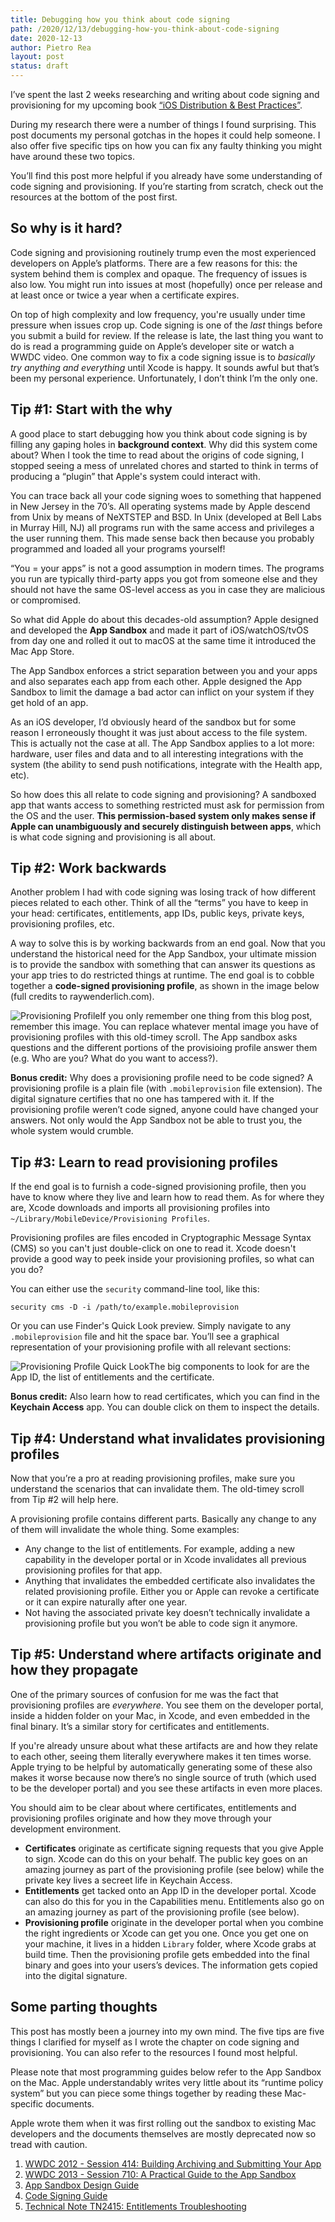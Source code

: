 ```yaml
---
title: Debugging how you think about code signing
path: /2020/12/13/debugging-how-you-think-about-code-signing 
date: 2020-12-13
author: Pietro Rea
layout: post
status: draft
---
```


I’ve spent the last 2 weeks researching and writing about code signing and provisioning for my upcoming book [“iOS Distribution & Best Practices”](/2020/08/18/coming-soon-publishing-to-the-app-store-book).

During my research there were a number of things I found surprising. This post documents my personal gotchas in the hopes it could help someone. I also offer five specific tips on how you can fix any faulty thinking you might have around these two topics.

You’ll find this post more helpful if you already have some understanding of code signing and  provisioning. If you’re starting from scratch, check out the resources at the bottom of the post first.

## So why is it hard?

Code signing and provisioning routinely trump even the most experienced developers on Apple’s platforms. There are a few reasons for this: the system behind them is complex and opaque. The frequency of issues is also low. You might run into issues at most (hopefully) once per release and at least once or twice a year when a certificate expires.

On top of high complexity and low frequency, you're usually under time pressure when issues crop up. Code signing is one of the _last_ things before you submit a build for review. If the release is late, the last thing you want to do is read a programming guide on Apple’s developer site or watch a WWDC video. One common way to fix a code signing issue is to _basically try anything and everything_ until Xcode is happy. It sounds awful but that’s been my personal experience. Unfortunately, I don’t think I’m the only one.  

## Tip #1: Start with the why

A good place to start debugging how you think about code signing is by filling any gaping holes in **background context**. Why did this system come about? When I took the time to read about the origins of code signing, I stopped seeing a mess of unrelated chores and started to think in terms of producing a “plugin” that Apple's system could interact with.

You can trace back all your code signing woes to something that happened in New Jersey in the 70’s. All operating systems made by Apple descend from Unix by means of NeXTSTEP and BSD. In Unix (developed at Bell Labs in Murray Hill, NJ) all programs run with the same access and privileges a the user running them. This made sense back then because you probably programmed and loaded all your programs yourself! 

“You =  your apps” is not a good assumption in modern times. The programs you run are typically third-party apps you got from someone else and they should not have the same OS-level access as you in case they are malicious or compromised. 

So what did Apple do about this decades-old assumption? Apple designed and developed the **App Sandbox** and made it part of iOS/watchOS/tvOS from day one and rolled it out to macOS at the same time it introduced the Mac App Store. 

The App Sandbox enforces a strict separation between you and your apps and also separates each app from each other. Apple designed the App Sandbox to limit the damage a bad actor can inflict on your system if they get hold of an app.

As an iOS developer, I’d obviously heard of the sandbox but for some reason I erroneously thought it was just about access to the file system. This is actually not the case at all. The App Sandbox applies to a lot more: hardware, user files and data and to all interesting integrations with the system (the ability to send push notifications, integrate with the Health app, etc).

So how does this all relate to code signing and provisioning? A sandboxed app that wants access to something restricted must ask for permission from the OS and the user. **This permission-based system only makes sense if Apple can unambiguously and securely distinguish between apps**, which is what code signing and provisioning is all about. 

## Tip #2: Work backwards

Another problem I had with code signing was losing track of how different pieces related to each other. Think of all the “terms” you have to keep in your head: certificates, entitlements, app IDs, public keys, private keys, provisioning profiles, etc.

A way to solve this is by working backwards from an end goal. Now that you understand the historical need for the App Sandbox, your ultimate mission is to provide the sandbox with something that can answer its questions as your app tries to do restricted things at runtime. The end goal is to cobble together a **code-signed provisioning profile**, as shown in the image below (full credits to raywenderlich.com).

<img src="/ppDiagram.jpg" alt="Provisioning Profile" style="float:left"/>

If you only remember one thing from this blog post, remember this image. You can replace whatever mental image you have of provisioning profiles with this old-timey scroll. The App sandbox asks questions and the different portions of the provisioing profile answer them (e.g. Who are you? What do you want to access?).

**Bonus credit:** Why does a provisioning profile need to be code signed? A provisioning profile is a plain file (with `.mobileprovision` file extension). The digital signature certifies that no one has tampered with it. If the provisioning profile weren’t code signed, anyone could have changed your answers. Not only would the App Sandbox not be able to trust you, the whole system would crumble. 

## Tip #3: Learn to read provisioning profiles

If the end goal is to furnish a code-signed provisioning profile, then you have to know where they live and learn how to read them. As for where they are, Xcode downloads and imports all provisioning profiles into `~/Library/MobileDevice/Provisioning Profiles`. 

Provisioning profiles are files encoded in Cryptographic Message Syntax (CMS) so you can't just double-click on one to read it. Xcode doesn't provide a good way to peek inside your provisioning profiles, so what can you do?

You can either use the `security` command-line tool, like this:

```
security cms -D -i /path/to/example.mobileprovision
```

Or you can use Finder's Quick Look preview. Simply navigate to any `.mobileprovision` file and hit the space bar. You’ll see a graphical representation of your provisioning profile with all relevant sections:

<img src="/ppQuickLook.png" alt="Provisioning Profile Quick Look" style="float:left"/>

The big components to look for are the App ID, the list of entitlements and the certificate.

**Bonus credit:** Also learn how to read certificates, which you can find in the **Keychain Access** app. You can double click on them to inspect the details.

## Tip #4: Understand what invalidates provisioning profiles

Now that you’re a pro at reading provisioning profiles, make sure you understand the scenarios that can invalidate them. The old-timey scroll from Tip #2 will help here. 

A provisioning profile contains different parts. Basically any change to any of them will invalidate the whole thing.  Some examples:

- Any change to the list of entitlements. For example, adding a new capability in the developer portal or in Xcode invalidates all previous provisioning profiles for that app.
- Anything that invalidates the embedded certificate also invalidates the related provisioning profile. Either you or Apple can revoke a certificate or it can expire naturally after one year. 
- Not having the associated private key doesn’t technically invalidate a provisioning profile but you won’t be able to code sign it anymore.

## Tip #5: Understand where artifacts originate and how they propagate

One of the primary sources of confusion for me was the fact that provisioning profiles are _everywhere_. You see them on the developer portal, inside a hidden folder on your Mac, in Xcode, and even embedded in the final binary. It’s a similar story for certificates and entitlements. 

If you're already unsure about what these artifacts are and how they relate to each other, seeing them literally everywhere makes it ten times worse. Apple trying to be helpful by automatically generating some of these also makes it worse because now there’s no single source of truth (which used to be the developer portal) and you see these artifacts in even more places.

You should aim to be clear about where certificates, entitlements and provisioning profiles originate and how they move through your development environment.

- **Certificates** originate as certificate signing requests that you give Apple to sign. Xcode can do this on your behalf. The public key goes on an amazing journey as part of the provisioning profile (see below) while the private key lives a secreet life in Keychain Access.
- **Entitlements** get tacked onto an App ID in the developer portal. Xcode can also do this for you in the Capabilities menu. Entitlements also go on an amazing journey as part of the provisioning profile (see below).
- **Provisioning profile** originate in the developer portal when you combine the right ingredients or Xcode can get you one. Once you get one on your machine, it lives in a hidden `Library` folder, where Xcode  grabs at build time. Then the provisioning profile gets embedded into the final binary and goes into your users’s devices. The information gets  copied into the digital signature.

## Some parting thoughts

This post has mostly been a journey into my own mind. The five tips are five things I clarified for myself as I wrote the chapter on code signing and provisioning. You can also refer to the resources I found most helpful. 

Please note that most programming guides below refer to the App Sandbox on the Mac. Apple understandably writes very little about its “runtime policy system” but you can piece some things together by reading these Mac-specific documents. 

Apple wrote them when it was first rolling out the sandbox to existing Mac developers and the documents themselves are mostly deprecated now so tread with caution.

1. [WWDC 2012 - Session 414: Building Archiving and Submitting Your App](https://asciiwwdc.com/2012/sessions/414)
1. [WWDC 2013 - Session 710: A Practical Guide to the App Sandbox](https://asciiwwdc.com/2013/sessions/710)
1. [App Sandbox Design Guide](https://developer.apple.com/library/archive/documentation/Security/Conceptual/AppSandboxDesignGuide/AboutAppSandbox/AboutAppSandbox.html)
1. [Code Signing Guide](https://developer.apple.com/library/archive/documentation/Security/Conceptual/CodeSigningGuide/Introduction/Introduction.html)
1. [Technical Note TN2415: Entitlements Troubleshooting](https://developer.apple.com/library/archive/technotes/tn2415/_index.html#//apple_ref/doc/uid/DTS40016427-CH1-TP-ENTITLEMENTS_OVERVIEW_DIAGRAM)

